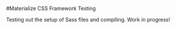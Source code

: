 #Materialize CSS Framework Testing

Testing out the setup of Sass files and compiling. Work in progress!
